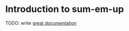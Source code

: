 # Introduction to sum-em-up

TODO: write [great documentation](http://jacobian.org/writing/what-to-write/)
